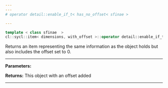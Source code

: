 ```yaml
---
---
# operator detail::enable_if_t< has_no_offset< sfinae >

---
```


```cpp
template < class sfinae  >
cl::sycl::item< dimensions, with_offset >::operator detail::enable_if_t< has_no_offset< sfinae >()
```


Returns an item representing the same information as the object holds but also includes the offset set to 0. 


---
**Parameters:**

**Returns:** This object with an offset added 

---
